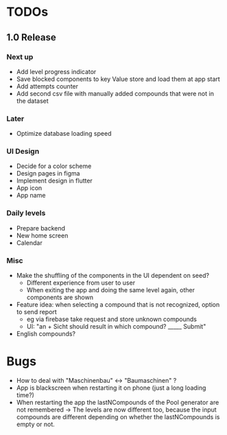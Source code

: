 # TODOs    
## 1.0 Release
### Next up

- Add level progress indicator
- Save blocked components to key Value store and load them at app start
- Add attempts counter 
- Add second csv file with manually added compounds that were not in the dataset

### Later
- Optimize database loading speed

### UI Design
- Decide for a color scheme
- Design pages in figma
- Implement design in flutter
- App icon
- App name

### Daily levels
- Prepare backend
- New home screen
- Calendar

### Misc
- Make the shuffling of the components in the UI dependent on seed?
    + Different experience from user to user
    - When exiting the app and doing the same level again, other components are shown
- Feature idea: when selecting a compound that is not recognized, option to send report
  - eg via firebase take request and store unknown compounds
  - UI: "an + Sicht should result in which compound? _____ Submit"
- English compounds?

# Bugs
- How to deal with "Maschinenbau" <-> "Baumaschinen" ?
- App is blackscreen when restarting it on phone (just a long loading time?)
- When restarting the app the lastNCompounds of the Pool generator are not remembered
  -> The levels are now different too, because the input compounds are different depending on 
      whether the lastNCompounds is empty or not.
